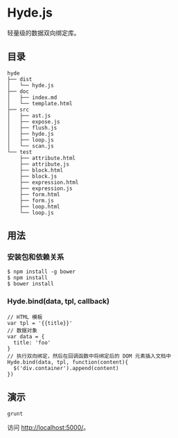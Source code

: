 Hyde.js
====

<!-- BI-Directional / Two-Way Data-Binding with JavaScript. -->

轻量级的数据双向绑定库。

## 目录
<!-- TODO -->

    hyde
    ├── dist
    │   └── hyde.js
    ├── doc
    │   ├── index.md
    │   └── template.html
    ├── src
    │   ├── ast.js
    │   ├── expose.js
    │   ├── flush.js
    │   ├── hyde.js
    │   ├── loop.js
    │   └── scan.js
    └── test
        ├── attribute.html
        ├── attribute.js
        ├── block.html
        ├── block.js
        ├── expression.html
        ├── expression.js
        ├── form.html
        ├── form.js
        ├── loop.html
        └── loop.js

## 用法

### 安装包和依赖关系

    $ npm install -g bower
    $ npm install
    $ bower install

### Hyde.bind(data, tpl, callback)

    // HTML 模板
    var tpl = '{{title}}'
    // 数据对象
    var data = {
      title: 'foo'
    }
    // 执行双向绑定，然后在回调函数中将绑定后的 DOM 元素插入文档中
    Hyde.bind(data, tpl, function(content){
      $('div.container').append(content)
    })

## 演示

    grunt 

访问 <http://localhost:5000/>。
